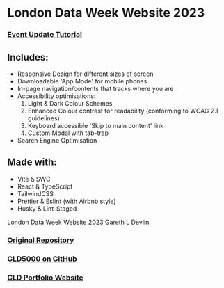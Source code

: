 # London Data Week Website 2023

### [Event Update Tutorial](https://github.com/GLD5000/GLD-London-Data-Week/blob/f7df59fd0078636c06270c256d9766fce62da823/GLD_LDW_Tutorial.pdf)

## Includes:

- Responsive Design for different sizes of screen
- Downloadable 'App Mode' for mobile phones
- In-page navigation/contents that tracks where you are
- Accessibility optimisations:
  1. Light & Dark Colour Schemes
  2. Enhanced Colour contrast for readability (conforming to WCAG 2.1 guidelines)
  3. Keyboard accessible 'Skip to main content' link
  4. Custom Modal with tab-trap
- Search Engine Optimisation

## Made with:

- Vite & SWC
- React & TypeScript
- TailwindCSS
- Prettier & Eslint (with Airbnb style)
- Husky & Lint-Staged

London Data Week Website 2023 Gareth L Devlin

### [Original Repository](https://github.com/GLD5000/LDW-GLD)

### [GLD5000 on GitHub](https://github.com/GLD5000)

### [GLD Portfolio Website](https://gld-portfolio.vercel.app/)

